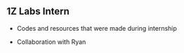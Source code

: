 ## 1Z Labs Intern

- Codes and resources that were made during internship

- Collaboration with Ryan
